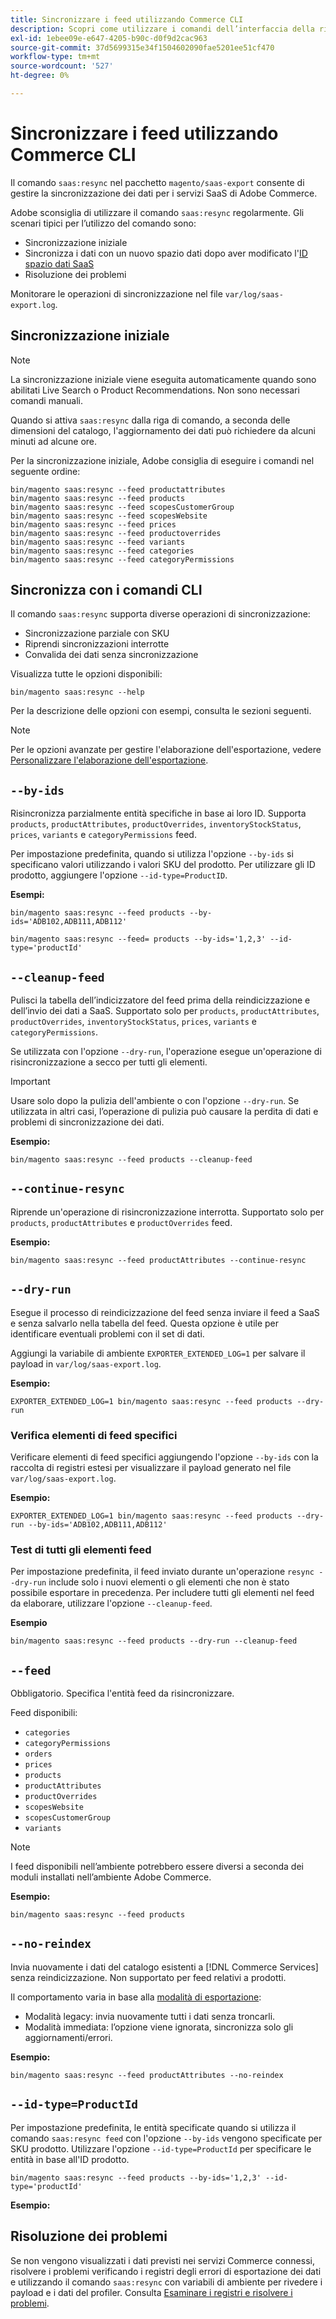 ```yaml
---
title: Sincronizzare i feed utilizzando Commerce CLI
description: Scopri come utilizzare i comandi dell’interfaccia della riga di comando per gestire feed e processi per  [!DNL data export extension]  per i servizi SaaS di Adobe Commerce.
exl-id: 1ebee09e-e647-4205-b90c-d0f9d2cac963
source-git-commit: 37d5699315e34f1504602090fae5201ee51cf470
workflow-type: tm+mt
source-wordcount: '527'
ht-degree: 0%

---
```


# Sincronizzare i feed utilizzando Commerce CLI

Il comando `saas:resync` nel pacchetto `magento/saas-export` consente di gestire la sincronizzazione dei dati per i servizi SaaS di Adobe Commerce.

Adobe sconsiglia di utilizzare il comando `saas:resync` regolarmente. Gli scenari tipici per l’utilizzo del comando sono:

- Sincronizzazione iniziale
- Sincronizza i dati con un nuovo spazio dati dopo aver modificato l&#39;[ID spazio dati SaaS](https://experienceleague.adobe.com/en/docs/commerce-admin/config/services/saas)
- Risoluzione dei problemi

Monitorare le operazioni di sincronizzazione nel file `var/log/saas-export.log`.

## Sincronizzazione iniziale

>[!NOTE]
>
>La sincronizzazione iniziale viene eseguita automaticamente quando sono abilitati Live Search o Product Recommendations. Non sono necessari comandi manuali.

Quando si attiva `saas:resync` dalla riga di comando, a seconda delle dimensioni del catalogo, l&#39;aggiornamento dei dati può richiedere da alcuni minuti ad alcune ore.

Per la sincronizzazione iniziale, Adobe consiglia di eseguire i comandi nel seguente ordine:

```shell
bin/magento saas:resync --feed productattributes
bin/magento saas:resync --feed products
bin/magento saas:resync --feed scopesCustomerGroup
bin/magento saas:resync --feed scopesWebsite
bin/magento saas:resync --feed prices
bin/magento saas:resync --feed productoverrides
bin/magento saas:resync --feed variants
bin/magento saas:resync --feed categories
bin/magento saas:resync --feed categoryPermissions
```

## Sincronizza con i comandi CLI

Il comando `saas:resync` supporta diverse operazioni di sincronizzazione:

- Sincronizzazione parziale con SKU
- Riprendi sincronizzazioni interrotte
- Convalida dei dati senza sincronizzazione

Visualizza tutte le opzioni disponibili:

```shell
bin/magento saas:resync --help
```

Per la descrizione delle opzioni con esempi, consulta le sezioni seguenti.


>[!NOTE]
>
>Per le opzioni avanzate per gestire l&#39;elaborazione dell&#39;esportazione, vedere [Personalizzare l&#39;elaborazione dell&#39;esportazione](customize-export-processing.md).

## `--by-ids`

Risincronizza parzialmente entità specifiche in base ai loro ID. Supporta `products`, `productAttributes`, `productOverrides`, `inventoryStockStatus`, `prices`, `variants` e `categoryPermissions` feed.

Per impostazione predefinita, quando si utilizza l&#39;opzione `--by-ids` si specificano valori utilizzando i valori SKU del prodotto. Per utilizzare gli ID prodotto, aggiungere l&#39;opzione `--id-type=ProductID`.

**Esempi:**

```shell
bin/magento saas:resync --feed products --by-ids='ADB102,ADB111,ADB112'

bin/magento saas:resync --feed= products --by-ids='1,2,3' --id-type='productId'
```


## `--cleanup-feed`

Pulisci la tabella dell’indicizzatore del feed prima della reindicizzazione e dell’invio dei dati a SaaS. Supportato solo per `products`, `productAttributes`, `productOverrides`, `inventoryStockStatus`, `prices`, `variants` e `categoryPermissions`.

Se utilizzata con l&#39;opzione `--dry-run`, l&#39;operazione esegue un&#39;operazione di risincronizzazione a secco per tutti gli elementi.

>[!IMPORTANT]
>
>Usare solo dopo la pulizia dell&#39;ambiente o con l&#39;opzione `--dry-run`. Se utilizzata in altri casi, l’operazione di pulizia può causare la perdita di dati e problemi di sincronizzazione dei dati.

**Esempio:**

```shell
bin/magento saas:resync --feed products --cleanup-feed
```

## `--continue-resync`

Riprende un&#39;operazione di risincronizzazione interrotta. Supportato solo per `products`, `productAttributes` e `productOverrides` feed.

**Esempio:**

```shell
bin/magento saas:resync --feed productAttributes --continue-resync
```

## `--dry-run`

Esegue il processo di reindicizzazione del feed senza inviare il feed a SaaS e senza salvarlo nella tabella del feed. Questa opzione è utile per identificare eventuali problemi con il set di dati.

Aggiungi la variabile di ambiente `EXPORTER_EXTENDED_LOG=1` per salvare il payload in `var/log/saas-export.log`.

**Esempio:**

```shell
EXPORTER_EXTENDED_LOG=1 bin/magento saas:resync --feed products --dry-run
```

### Verifica elementi di feed specifici

Verificare elementi di feed specifici aggiungendo l&#39;opzione `--by-ids` con la raccolta di registri estesi per visualizzare il payload generato nel file `var/log/saas-export.log`.

**Esempio:**

```shell
EXPORTER_EXTENDED_LOG=1 bin/magento saas:resync --feed products --dry-run --by-ids='ADB102,ADB111,ADB112'
```

### Test di tutti gli elementi feed

Per impostazione predefinita, il feed inviato durante un&#39;operazione `resync --dry-run` include solo i nuovi elementi o gli elementi che non è stato possibile esportare in precedenza. Per includere tutti gli elementi nel feed da elaborare, utilizzare l&#39;opzione `--cleanup-feed`.

**Esempio**

```shell
bin/magento saas:resync --feed products --dry-run --cleanup-feed
```

## `--feed`

Obbligatorio. Specifica l&#39;entità feed da risincronizzare.

Feed disponibili:

- `categories`
- `categoryPermissions`
- `orders`
- `prices`
- `products`
- `productAttributes`
- `productOverrides`
- `scopesWebsite`
- `scopesCustomerGroup`
- `variants`

>[!NOTE]
>
>I feed disponibili nell’ambiente potrebbero essere diversi a seconda dei moduli installati nell’ambiente Adobe Commerce.

**Esempio:**

```shell
bin/magento saas:resync --feed products
```

## `--no-reindex`

Invia nuovamente i dati del catalogo esistenti a [!DNL Commerce Services] senza reindicizzazione. Non supportato per feed relativi a prodotti.

Il comportamento varia in base alla [modalità di esportazione](data-synchronization.md#synchronization-modes):

- Modalità legacy: invia nuovamente tutti i dati senza troncarli.
- Modalità immediata: l’opzione viene ignorata, sincronizza solo gli aggiornamenti/errori.

**Esempio:**

```shell
bin/magento saas:resync --feed productAttributes --no-reindex
```

## `--id-type=ProductId`

Per impostazione predefinita, le entità specificate quando si utilizza il comando `saas:resync feed` con l&#39;opzione `--by-ids` vengono specificate per SKU prodotto. Utilizzare l&#39;opzione `--id-type=ProductId` per specificare le entità in base all&#39;ID prodotto.

```shell
bin/magento saas:resync --feed products --by-ids='1,2,3' --id-type='productId'
```

**Esempio:**

## Risoluzione dei problemi

Se non vengono visualizzati i dati previsti nei servizi Commerce connessi, risolvere i problemi verificando i registri degli errori di esportazione dei dati e utilizzando il comando `saas:resync` con variabili di ambiente per rivedere i payload e i dati del profiler. Consulta [Esaminare i registri e risolvere i problemi](troubleshooting-logging.md).
